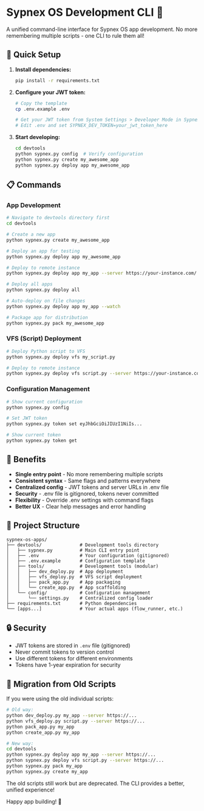 # Sypnex OS Development CLI 🚀

A unified command-line interface for Sypnex OS app development. No more remembering multiple scripts - one CLI to rule them all!

## 🔧 Quick Setup

1. **Install dependencies:**
   ```bash
   pip install -r requirements.txt
   ```

2. **Configure your JWT token:**
   ```bash
   # Copy the template
   cp .env.example .env
   
   # Get your JWT token from System Settings > Developer Mode in Sypnex OS
   # Edit .env and set SYPNEX_DEV_TOKEN=your_jwt_token_here
   ```

3. **Start developing:**
   ```bash
   cd devtools
   python sypnex.py config  # Verify configuration
   python sypnex.py create my_awesome_app
   python sypnex.py deploy app my_awesome_app
   ```

## 📋 Commands

### App Development
```bash
# Navigate to devtools directory first
cd devtools

# Create a new app
python sypnex.py create my_awesome_app

# Deploy an app for testing
python sypnex.py deploy app my_awesome_app

# Deploy to remote instance
python sypnex.py deploy app my_app --server https://your-instance.com/

# Deploy all apps
python sypnex.py deploy all

# Auto-deploy on file changes
python sypnex.py deploy app my_app --watch

# Package app for distribution
python sypnex.py pack my_awesome_app
```

### VFS (Script) Deployment
```bash
# Deploy Python script to VFS
python sypnex.py deploy vfs my_script.py

# Deploy to remote instance
python sypnex.py deploy vfs script.py --server https://your-instance.com/
```

### Configuration Management
```bash
# Show current configuration
python sypnex.py config

# Set JWT token
python sypnex.py token set eyJhbGciOiJIUzI1NiIs...

# Show current token
python sypnex.py token get
```

## 🎯 Benefits

- **Single entry point** - No more remembering multiple scripts
- **Consistent syntax** - Same flags and patterns everywhere
- **Centralized config** - JWT tokens and server URLs in .env file
- **Security** - .env file is gitignored, tokens never committed
- **Flexibility** - Override .env settings with command flags
- **Better UX** - Clear help messages and error handling

## 📁 Project Structure

```
sypnex-os-apps/
├── devtools/              # Development tools directory
│   ├── sypnex.py          # Main CLI entry point
│   ├── .env               # Your configuration (gitignored)
│   ├── .env.example       # Configuration template
│   ├── tools/             # Development tools (modular)
│   │   ├── dev_deploy.py  # App deployment
│   │   ├── vfs_deploy.py  # VFS script deployment
│   │   ├── pack_app.py    # App packaging
│   │   └── create_app.py  # App scaffolding
│   └── config/            # Configuration management
│       └── settings.py    # Centralized config loader
├── requirements.txt       # Python dependencies
└── [apps...]              # Your actual apps (flow_runner, etc.)
```

## 🔒 Security

- JWT tokens are stored in `.env` file (gitignored)
- Never commit tokens to version control
- Use different tokens for different environments
- Tokens have 1-year expiration for security

## 🚀 Migration from Old Scripts

If you were using the old individual scripts:

```bash
# Old way:
python dev_deploy.py my_app --server https://...
python vfs_deploy.py script.py --server https://...
python pack_app.py my_app
python create_app.py my_app

# New way:
cd devtools
python sypnex.py deploy app my_app --server https://...
python sypnex.py deploy vfs script.py --server https://...
python sypnex.py pack my_app
python sypnex.py create my_app
```

The old scripts still work but are deprecated. The CLI provides a better, unified experience!

Happy app building! 🎉

